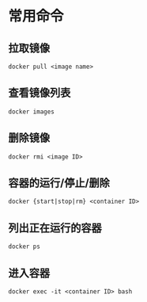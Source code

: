 # 常用命令

## 拉取镜像
```shell
docker pull <image name>
```

## 查看镜像列表
```shell
docker images
```

## 删除镜像
```shell
docker rmi <image ID>
```

## 容器的运行/停止/删除
```shell
docker {start|stop|rm} <container ID>
```

## 列出正在运行的容器
```shell
docker ps
```

## 进入容器
```shell
docker exec -it <container ID> bash
```

